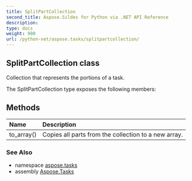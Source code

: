 ```yaml
---
title: SplitPartCollection
second_title: Aspose.Sildes for Python via .NET API Reference
description: 
type: docs
weight: 980
url: /python-net/aspose.tasks/splitpartcollection/
---
```


## SplitPartCollection class

Collection that represents the portions of a task.

The SplitPartCollection type exposes the following members:
## Methods
| Name | Description |
| :- | :- |
|to_array()|Copies all parts from the collection to a new array.|

### See Also

* namespace [aspose.tasks](../../aspose.tasks/)
* assembly [Aspose.Tasks](/tasks/python-net/)


